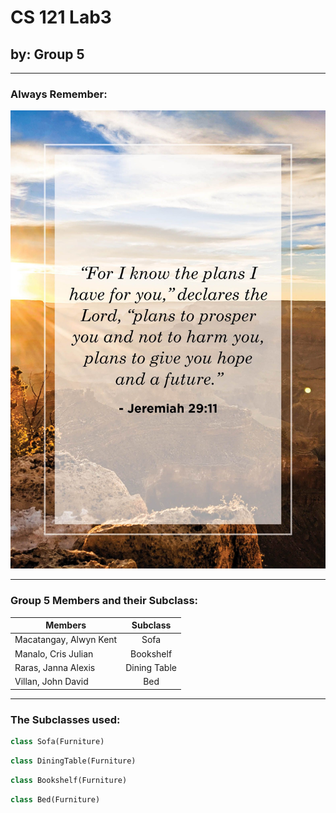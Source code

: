 # **CS 121 Lab3**
## by: Group 5
___
### Always Remember:
![alt text](bible-verses-about-hope-1-1585157294-1.jpg) 
___
### Group 5 Members and their Subclass:
| Members                | Subclass                 | 
| ---------------------- | :----------------------: |
| Macatangay, Alwyn Kent | Sofa                     | 
| Manalo, Cris Julian    | Bookshelf                | 
| Raras, Janna Alexis    | Dining Table             |
| Villan, John David     | Bed                      |
___
### The Subclasses used:
```python
class Sofa(Furniture)
```
```python
class DiningTable(Furniture)
```
```python
class Bookshelf(Furniture)
```
```python
class Bed(Furniture)
```
